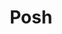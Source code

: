 ---
layout: startup_page
title: "Posh"
id: "posh.vip"
permalink: "/poshposh.vip04252025/"
website: "https://posh.vip/"
funding_round: "Series A"
funding_amount: "$22M"
investors: "Goodwater Capital, FirstMark Capital, Companyon Ventures, Epic Ventures"
about: "Posh is an event discovery and ticketing platform focusing on intimate gatherings of up to a few hundred people. The app, similar to TikTok, allows users to browse events and connect with friends attending, building social communities around shared experiences. Posh aims to increase event discovery and participation by leveraging social connections and personalized recommendations."
markets: "Events, Ticketing, Social Networking, Social Networking Platforms"
hq: "New York, NY, United States"
founded_year: "2019"
linkedin: "https://www.linkedin.com/company/poshgroupnyc"
twitter: ""
instagram: ""
facebook: ""
crunchbase: "https://www.crunchbase.com/organization/posh-0e4f"
pitchbook: "https://pitchbook.com/profiles/company/277820-74"

# SEO Optimization
meta_title: "Posh - Series A Funding ($22M)"
meta_description: "Posh, Posh is an event discovery and ticketing platform focusing on intimate gatherings of up to a few hundred people. The app, similar to TikTok, allows us..."
meta_keywords: "Posh, Events, Ticketing, Social Networking, Social Networking Platforms, Series A funding"
canonical_url: "https://pkprojectstartups.github.io/projectstartups.com/poshposh.vip04252025/"
---